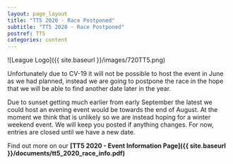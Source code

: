 ```yaml
---
layout: page_layout
title: "TT5 2020 - Race Postponed"
subtitle: "TT5 2020 - Race Postponed"
postref: TT5
categories: content
---
```


![League Logo]({{ site.baseurl }}/images/720TT5.png)

Unfortunately due to CV-19 it will not be possible to host the event in June as we had planned,
instead we are going to postpone the race in the hope that we will be able to find another date later in the year. 

Due to sunset getting much earlier from early September the latest we could host an evening event would be towards the end of August. 
At the moment we think that is unlikely so we are instead hoping for a winter weekend event. We will keep you posted if anything changes.
For now, entries are closed until we have a new date. 

Find out more on our  **[TT5 2020 - Event Information Page]({{ site.baseurl }}/documents/tt5_2020_race_info.pdf)**

